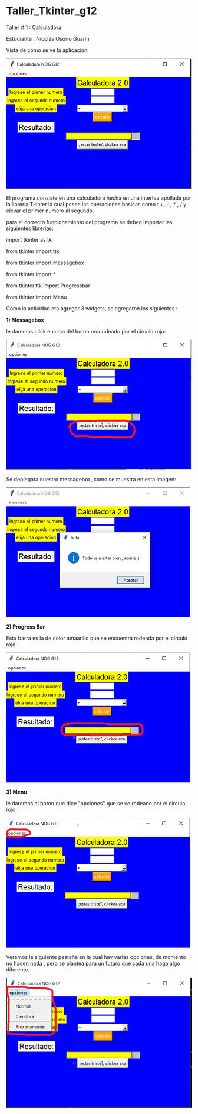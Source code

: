 # Taller_Tkinter_g12
Taller # 1 : Calculadora 

Estudiante : Nicolás Osorio Guarin

Vista de como se ve la aplicacion:

![vista principal de la calculadora](/Codigo_Fuente/Imagenes/inicio.PNG)

El programa consiste en una calculadora hecha en una interfaz apollada por la libreria Tkinter la cual posee las operaciones basicas como : +, - , * , / y elevar el primer numero
al segundo.  

para el correcto funcionamiento del programa se deben importar las siguientes librerias:

  import tkinter as tk
  
  from tkinter import ttk
  
  from tkinter import messagebox
  
  from tkinter import *
  
  from tkinter.ttk import Progressbar
  
  from tkinter import Menu
  
  Como la actividad era agregar 3 widgets, se agregaron los siguientes :
  
**1)  Messagebox**

le daremos click encima del boton redondeado por el circulo rojo:

  ![click](/Codigo_Fuente/Imagenes/w1_1.png)

Se deplegara nuestro messagebox, como se muestra en esta imagen:

  ![click](/Codigo_Fuente/Imagenes/w1_2.PNG)
  
**2)  Progress Bar**

Esta barra es la de color amaarillo que se encuentra rodeada por el circulo rojo:

  ![click](/Codigo_Fuente/Imagenes/w2.png)

**3)  Menu**

le daremos al boton que dice "opciones" que se ve rodeado por el circulo rojo.

  ![click](/Codigo_Fuente/Imagenes/w3_1.png)
  
Veremos la siguiente pestaña en la cual hay varias opciones, de momento no hacen nada , pero se plantea para un futuro que cada una haga algo diferente.

  ![click](/Codigo_Fuente/Imagenes/w3_2.png)
